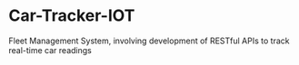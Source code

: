 # Car-Tracker-IOT
Fleet Management System, involving development of RESTful APIs to track real-time car readings
